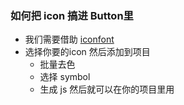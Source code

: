 ### 如何把 icon 搞进 Button里

- 我们需要借助 [iconfont](https://www.iconfont.cn/)
- 选择你要的icon 然后添加到项目 
    - 批量去色
    - 选择 symbol
    - 生成 js 然后就可以在你的项目里用